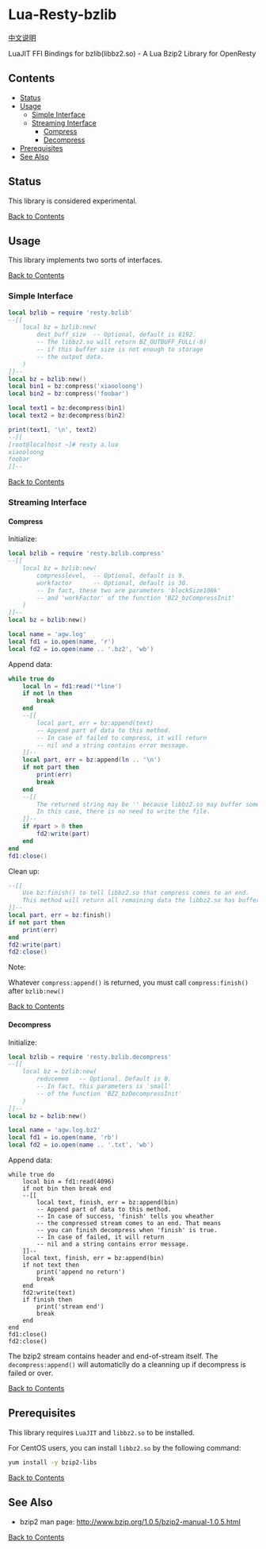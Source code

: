 # Lua-Resty-bzlib
[中文说明](./README-zh.md)

LuaJIT FFI Bindings for bzlib(libbz2.so) - A Lua Bzip2 Library for OpenResty

## Contents
* [Status](#status)
* [Usage](#usage)
    * [Simple Interface](#simple-interface)
    * [Streaming Interface](#streaming-interface)
        * [Compress](#compress)
        * [Decompress](#decompress)
* [Prerequisites](#prerequisites)
* [See Also](#see-also)

## Status

This library is considered experimental.

[Back to Contents](#contents)

## Usage

This library implements two sorts of interfaces.

[Back to Contents](#contents)

### Simple Interface

```lua
local bzlib = require 'resty.bzlib'
--[[
    local bz = bzlib:new(
        dest_buff_size  -- Optional, default is 8192.
        -- The libbz2.so will return BZ_OUTBUFF_FULL(-8)
        -- if this buffer size is not enough to storage
        -- the output data.
    )
]]--
local bz = bzlib:new()
local bin1 = bz:compress('xiaooloong')
local bin2 = bz:compress('foobar')

local text1 = bz:decompress(bin1)
local text2 = bz:decompress(bin2)

print(text1, '\n', text2)
--[[
[root@localhost ~]# resty a.lua 
xiaooloong
foobar
]]--
```

[Back to Contents](#contents)

### Streaming Interface

#### Compress

Initialize:
```lua
local bzlib = require 'resty.bzlib.compress'
--[[
    local bz = bzlib:new(
        compresslevel,  -- Optional, default is 9.
        workfactor      -- Optional, default is 30.
        -- In fact, these two are parameters 'blockSize100k'
        -- and 'workFactor' of the function 'BZ2_bzCompressInit'
    )
]]--
local bz = bzlib:new()

local name = 'agw.log'
local fd1 = io.open(name, 'r')
local fd2 = io.open(name .. '.bz2', 'wb')
```

Append data:
```lua
while true do
    local ln = fd1:read('*line')
    if not ln then
        break
    end
    --[[
        local part, err = bz:append(text)
        -- Append part of data to this method.
        -- In case of failed to compress, it will return
        -- nil and a string contains error message.
    ]]--
    local part, err = bz:append(ln .. '\n')
    if not part then
        print(err)
        break
    end
    --[[
        The returned string may be '' because libbz2.so may buffer some data.
        In this case, there is no need to write the file.
    ]]--
    if #part > 0 then
        fd2:write(part)
    end
end
fd1:close()
```

Clean up:
```lua
--[[
    Use bz:finish() to tell libbz2.so that compress comes to an end.
    This method will return all remaining data the libbz2.so has buffered.
]]--
local part, err = bz:finish()
if not part then
    print(err)
end
fd2:write(part)
fd2:close()
```

Note:

Whatever `compress:append()` is returned, you must call `compress:finish()` after `bzlib:new()`

[Back to Contents](#contents)

#### Decompress

Initialize:
```lua
local bzlib = require 'resty.bzlib.decompress'
--[[
    local bz = bzlib:new(
        reducemem   -- Optional. Default is 0.
        -- In fact, this parameters is 'small'
        -- of the function 'BZ2_bzDecompressInit'
    )
]]--
local bz = bzlib:new()

local name = 'agw.log.bz2'
local fd1 = io.open(name, 'rb')
local fd2 = io.open(name .. '.txt', 'wb')
```

Append data:
```
while true do
    local bin = fd1:read(4096)
    if not bin then break end
    --[[
        local text, finish, err = bz:append(bin)
        -- Append part of data to this method.
        -- In case of success, 'finish' tells you wheather
        -- the compressed stream comes to an end. That means
        -- you can finish decompress when 'finish' is true.
        -- In case of failed, it will return
        -- nil and a string contains error message.
    ]]--
    local text, finish, err = bz:append(bin)
    if not text then
        print('append no return')
        break
    end
    fd2:write(text)
    if finish then
        print('stream end')
        break
    end
end
fd1:close()
fd2:close()
```

The bzip2 stream contains header and end-of-stream itself. The `decompress:append()` will 
automaticlly do a cleanning up if decompress is failed or over.

[Back to Contents](#contents)

## Prerequisites

This library requires `LuaJIT` and `libbz2.so` to be installed.

For CentOS users, you can install `libbz2.so` by the following command:
```bash
yum install -y bzip2-libs
```

[Back to Contents](#contents)

## See Also

 * bzip2 man page: http://www.bzip.org/1.0.5/bzip2-manual-1.0.5.html

[Back to Contents](#contents)

  [1]: http://openresty.org/cn/
  [2]: http://www.bzip.org/
  [3]: http://luajit.org/ext_ffi.html